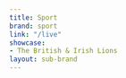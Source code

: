 ```yaml
---
title: Sport
brand: sport
link: "/live"
showcase:
- The British & Irish Lions
layout: sub-brand
---
```

